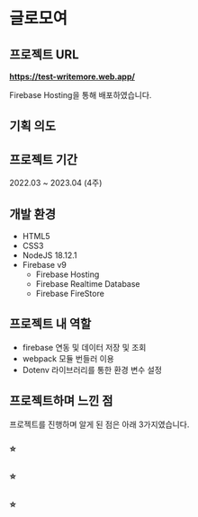 # 글로모여

## 프로젝트 URL

**https://test-writemore.web.app/**

Firebase Hosting을 통해 배포하였습니다.

## 기획 의도


## 프로젝트 기간
2022.03 ~ 2023.04 (4주)


## 개발 환경

- HTML5
- CSS3
- NodeJS 18.12.1
- Firebase v9
    - Firebase Hosting
    - Firebase Realtime Database
    - Firebase FireStore

## 프로젝트 내 역할

- firebase 연동 및 데이터 저장 및 조회
- webpack 모듈 번들러 이용
- Dotenv 라이브러리를 통한 환경 변수 설정

## 프로젝트하며 느낀 점

프로젝트를 진행하며 알게 된 점은 아래 3가지였습니다.

### ⭐ 

### ⭐ 

### ⭐ 